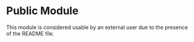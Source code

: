# Public Module

This module is considered usable by an external user due to the presence of the README file.
